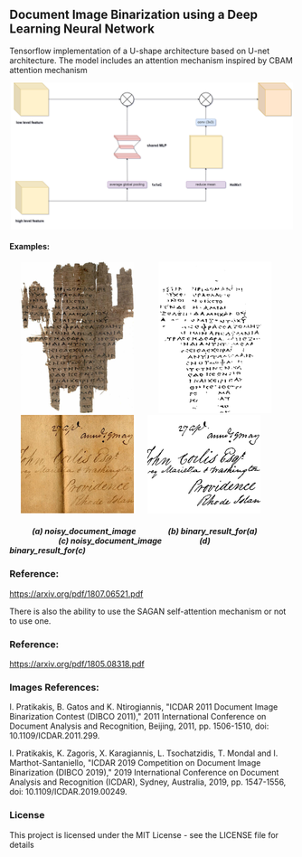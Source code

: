 ## Document Image Binarization using a Deep Learning Neural Network

Tensorflow implementation of a U-shape architecture based on U-net architecture. 
The model includes an attention mechanism inspired by CBAM attention mechanism

<p  align="center">
<img align="100"  src="images/attention_diagram.png"  width="500" > 
</p>


#### Examples:


<p float="left">
<img   src="images/112testing.png"  hspace="20" width="200" >  
<img   src="images/mybin_112.png"  hspace="20" width="200">   
<img   src="images/24testing.png"  hspace="20" width="200" >  
<img   src="images/mybin_24.png"  width="200">   
</p>



##### &nbsp;&nbsp;&nbsp;&nbsp;&nbsp;&nbsp;&nbsp;&nbsp;&nbsp;&nbsp;&nbsp; (a) noisy_document_image &nbsp;&nbsp;&nbsp;&nbsp;&nbsp;&nbsp;&nbsp;&nbsp;&nbsp;&nbsp;&nbsp;&nbsp;&nbsp;&nbsp;&nbsp; (b) binary_result_for(a) &nbsp;&nbsp;&nbsp;&nbsp;&nbsp;&nbsp;&nbsp;&nbsp;&nbsp;&nbsp;&nbsp;&nbsp;&nbsp;&nbsp;&nbsp;&nbsp;&nbsp;&nbsp;&nbsp;&nbsp;&nbsp;&nbsp;&nbsp;&nbsp;&nbsp; (c) noisy_document_image &nbsp;&nbsp;&nbsp;&nbsp;&nbsp;&nbsp;&nbsp;&nbsp;&nbsp;&nbsp;&nbsp;&nbsp;&nbsp;&nbsp;&nbsp;&nbsp;&nbsp;&nbsp; (d) &nbsp;&nbsp;&nbsp;&nbsp;&nbsp;&nbsp;&nbsp;&nbsp;&nbsp;&nbsp;&nbsp; binary_result_for(c)





### Reference:

https://arxiv.org/pdf/1807.06521.pdf



There is also the ability to use the SAGAN self-attention mechanism or not to use one.

### Reference:

https://arxiv.org/pdf/1805.08318.pdf


### Images References: 

I. Pratikakis, B. Gatos and K. Ntirogiannis, "ICDAR 2011 Document Image Binarization Contest (DIBCO 2011)," 2011 International Conference on Document Analysis and Recognition, Beijing, 2011, pp. 1506-1510, doi: 10.1109/ICDAR.2011.299.

I. Pratikakis, K. Zagoris, X. Karagiannis, L. Tsochatzidis, T. Mondal and I. Marthot-Santaniello, "ICDAR 2019 Competition on Document Image Binarization (DIBCO 2019)," 2019 International Conference on Document Analysis and Recognition (ICDAR), Sydney, Australia, 2019, pp. 1547-1556, doi: 10.1109/ICDAR.2019.00249.


### License

This project is licensed under the MIT License - see the LICENSE file for details

